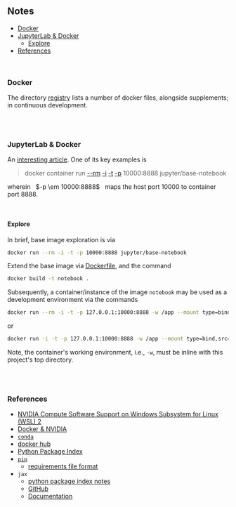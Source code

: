 
<br>

## Notes


* [Docker](#docker)
* [JupyterLab & Docker](#jupyterlab--docker)
  * [Explore](#explore)
* [References](#references)

<br>

### Docker

The directory [registry](./registry/) lists a number of docker files, alongside supplements; in continuous development.


<br>
<br>


### JupyterLab & Docker

An [interesting article](https://www.docker.com/blog/supercharging-ai-ml-development-with-jupyterlab-and-docker/).  One of its key examples is

> docker container run <a href="https://docs.docker.com/engine/reference/commandline/run/#:~:text=a%20container%20exits-,%2D%2Drm,-Automatically%20remove%20the" title="remove">--rm</a> <a href="https://docs.docker.com/engine/reference/commandline/run/#:~:text=and%20reaps%20processes-,%2D%2Dinteractive,-%2C%20%2Di" title="--interactive">-i</a> <a href="https://docs.docker.com/get-started/02_our_app/#:~:text=Finally%2C%20the-,%2Dt,-flag%20tags%20your" title="tag">-t</a> <a href="https://docs.docker.com/engine/reference/commandline/run/#:~:text=%2D%2Dpublish%20%2C-,%2Dp,-Publish%20a%20container%E2%80%99s" title="--publish">-p</a> 10000:8888 jupyter/base-notebook

wherein &nbsp; $-p \em 10000:8888$ &nbsp; maps the host port $10000$ to container port $8888$.


<br>

#### Explore


In brief, base image exploration is via

```bash
docker run --rm -i -t -p 10000:8888 jupyter/base-notebook
```

Extend the base image via [Dockerfile](./Dockerfile), and the command

```bash
docker build -t notebook .
```

Subsequently, a container/instance of the image `notebook` may be used as a development environment via the commands

```bash
docker run --rm -i -t -p 127.0.0.1:10000:8888 -w /app --mount type=bind,src="$(pwd)",target=/app notebook
```

or

```bash
docker run -i -t -p 127.0.0.1:10000:8888 -w /app --mount type=bind,src="$(pwd)",target=/app notebook
```

Note, the container's working environment, i.e., `-w`, must be inline with this project's top directory.

<br>
<br>


### References

*  <a href="https://docs.nvidia.com/cuda/wsl-user-guide/index.html#nvidia-compute-software-support-on-wsl-2">NVIDIA Compute Software Support on Windows Subsystem for Linux (WSL) 2</a>
* [Docker & NVIDIA](https://docs.nvidia.com/ai-enterprise/deployment-guide-vmware/0.1.0/docker.html)
* [`conda`](https://docs.conda.io/en/latest/)
* [docker hub](https://hub.docker.com)
* [Python Package Index](https://pypi.org)
* [`pip`](https://pip.pypa.io/en/stable/)
  * [requirements file format](https://pip.pypa.io/en/stable/reference/requirements-file-format/#requirements-file-format)
* `jax`
  * [python package index notes](https://pypi.org/project/jax/)
  * [GitHub](https://github.com/google/jax)
  * [Documentation](https://jax.readthedocs.io/en/latest/)

<br>
<br>

<br>
<br>

<br>
<br>

<br>
<br>
